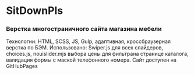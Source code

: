 # SitDownPls
### Верстка многостраничного сайта магазина мебели
Технологии: HTML, SCSS, JS, Gulp, адаптивная, кроссбраузерная верстка по БЭМ. Использовано: Swiper.js для всех слайдеров, choices.js, nouislider.mjs выбора цены для фильтрана странице каталога, валидация формы с маской телефонного номера. Сайт доступен на GitHubPages
